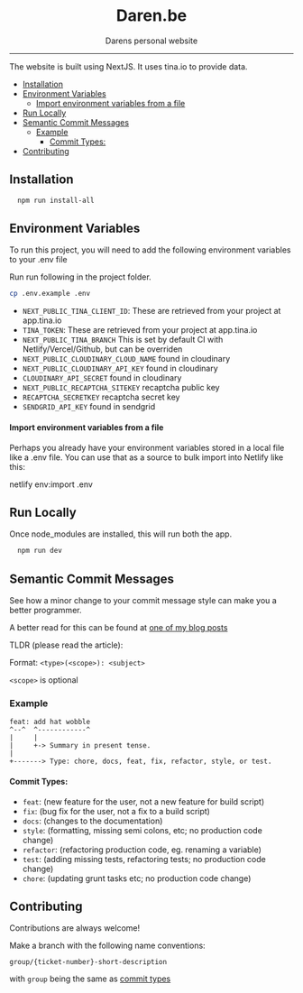 <div align="center">
<h1>Daren.be</h1>

<p>Darens personal website</p>
</div>

---

The website is built using NextJS. It uses tina.io to provide data.


<!-- START doctoc generated TOC please keep comment here to allow auto update -->
<!-- DON'T EDIT THIS SECTION, INSTEAD RE-RUN doctoc TO UPDATE -->

- [Installation](#installation)
- [Environment Variables](#environment-variables)
    - [Import environment variables from a file](#import-environment-variables-from-a-file)
- [Run Locally](#run-locally)
- [Semantic Commit Messages](#semantic-commit-messages)
  - [Example](#example)
    - [Commit Types:](#commit-types)
- [Contributing](#contributing)

<!-- END doctoc generated TOC please keep comment here to allow auto update -->

## Installation

```bash
  npm run install-all
```

## Environment Variables

To run this project, you will need to add the following environment variables to your .env file

Run run following in the project folder.

```bash
cp .env.example .env
```

  - `NEXT_PUBLIC_TINA_CLIENT_ID`: These are retrieved from your project at app.tina.io
  - `TINA_TOKEN`: These are retrieved from your project at app.tina.io
  - `NEXT_PUBLIC_TINA_BRANCH` This is set by default CI with Netlify/Vercel/Github, but can be overriden
  - `NEXT_PUBLIC_CLOUDINARY_CLOUD_NAME` found in cloudinary
  - `NEXT_PUBLIC_CLOUDINARY_API_KEY` found in cloudinary
  - `CLOUDINARY_API_SECRET` found in cloudinary
  - `NEXT_PUBLIC_RECAPTCHA_SITEKEY` recaptcha public key
  - `RECAPTCHA_SECRETKEY` recaptcha secret key
  - `SENDGRID_API_KEY` found in sendgrid

#### Import environment variables from a file
Perhaps you already have your environment variables stored in a local file like a .env file. You can use that as a source to bulk import into Netlify like this:

netlify env:import .env

## Run Locally

Once node_modules are installed, this will run both the app.

```bash
  npm run dev
```

## Semantic Commit Messages

See how a minor change to your commit message style can make you a better programmer.

A better read for this can be found at [one of my blog posts][conventional_commits_blog]

TLDR (please read the article):

Format: `<type>(<scope>): <subject>`

`<scope>` is optional

### Example

```
feat: add hat wobble
^--^  ^------------^
|     |
|     +-> Summary in present tense.
|
+-------> Type: chore, docs, feat, fix, refactor, style, or test.
```

#### Commit Types:

- `feat`: (new feature for the user, not a new feature for build script)
- `fix`: (bug fix for the user, not a fix to a build script)
- `docs`: (changes to the documentation)
- `style`: (formatting, missing semi colons, etc; no production code change)
- `refactor`: (refactoring production code, eg. renaming a variable)
- `test`: (adding missing tests, refactoring tests; no production code change)
- `chore`: (updating grunt tasks etc; no production code change)

## Contributing

Contributions are always welcome!

Make a branch with the following name conventions:

`group/{ticket-number}-short-description`

with `group` being the same as [commit types](#commit-types)

[conventional_commits_blog]: https://daren.be/blog/2022/02/writing-the-perfect-git-commit-message